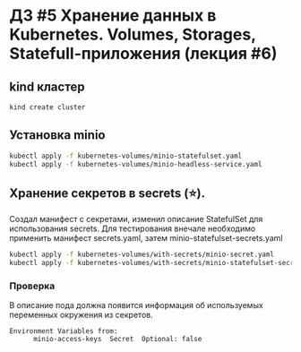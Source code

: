 # ДЗ #5 Хранение данных в Kubernetes. Volumes, Storages, Statefull-приложения (лекция #6)

## kind кластер
```bash
kind create cluster
```

## Установка minio
```bash
kubectl apply -f kubernetes-volumes/minio-statefulset.yaml
kubectl apply -f kubernetes-volumes/minio-headless-service.yaml 
```

## Хранение секретов в secrets (⭐).
Создал манифест с секретами, изменил описание StatefulSet для использования secrets. Для тестирования внечале необходимо применить манифест secrets.yaml, затем minio-statefulset-secrets.yaml

```bash
kubectl apply -f kubernetes-volumes/with-secrets/minio-secret.yaml
kubectl apply -f kubernetes-volumes/with-secrets/minio-statefulset-secret.yaml
```

### Проверка
В описание пода должна появится информация об используемых переменных окружения из секретов.
```
Environment Variables from:
      minio-access-keys  Secret  Optional: false
```